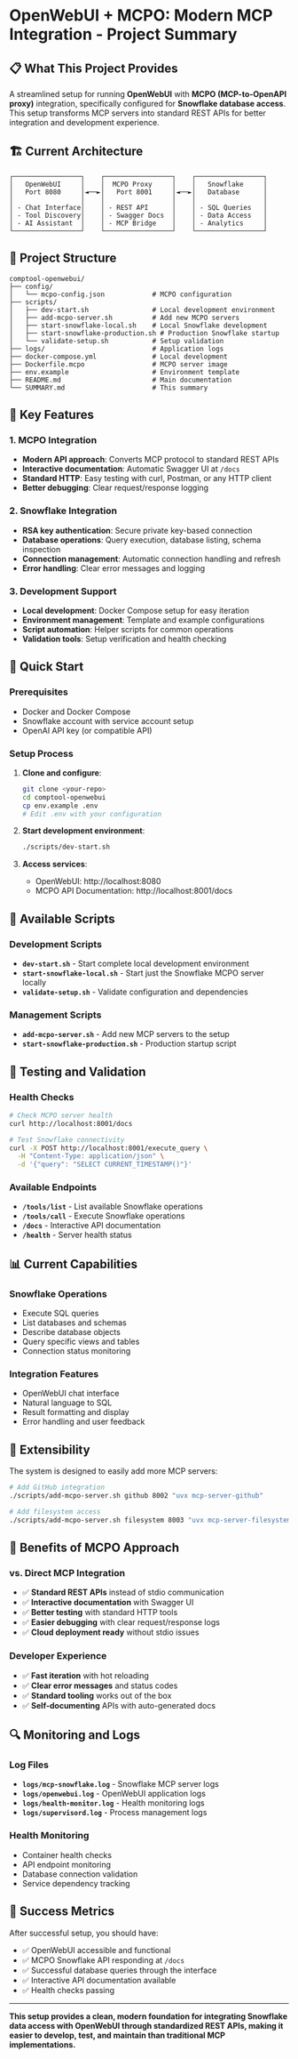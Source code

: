 # OpenWebUI + MCPO: Modern MCP Integration - Project Summary

## 📋 What This Project Provides

A streamlined setup for running **OpenWebUI** with **MCPO (MCP-to-OpenAPI proxy)** integration, specifically configured for **Snowflake database access**. This setup transforms MCP servers into standard REST APIs for better integration and development experience.

## 🏗️ Current Architecture

```
┌─────────────────┐    ┌─────────────────┐    ┌─────────────────┐
│   OpenWebUI     │    │  MCPO Proxy     │    │   Snowflake     │
│   Port 8080     │◄──►│   Port 8001     │◄──►│   Database      │
│                 │    │                 │    │                 │
│ - Chat Interface│    │ - REST API      │    │ - SQL Queries   │
│ - Tool Discovery│    │ - Swagger Docs  │    │ - Data Access   │
│ - AI Assistant  │    │ - MCP Bridge    │    │ - Analytics     │
└─────────────────┘    └─────────────────┘    └─────────────────┘
```

## 📁 Project Structure

```
comptool-openwebui/
├── config/
│   └── mcpo-config.json            # MCPO configuration
├── scripts/
│   ├── dev-start.sh                # Local development environment
│   ├── add-mcpo-server.sh          # Add new MCPO servers
│   ├── start-snowflake-local.sh    # Local Snowflake development
│   ├── start-snowflake-production.sh # Production Snowflake startup
│   └── validate-setup.sh           # Setup validation
├── logs/                           # Application logs
├── docker-compose.yml              # Local development
├── Dockerfile.mcpo                 # MCPO server image
├── env.example                     # Environment template
├── README.md                       # Main documentation
└── SUMMARY.md                      # This summary
```

## 🎯 Key Features

### 1. **MCPO Integration**
- **Modern API approach**: Converts MCP protocol to standard REST APIs
- **Interactive documentation**: Automatic Swagger UI at `/docs`
- **Standard HTTP**: Easy testing with curl, Postman, or any HTTP client
- **Better debugging**: Clear request/response logging

### 2. **Snowflake Integration**
- **RSA key authentication**: Secure private key-based connection
- **Database operations**: Query execution, database listing, schema inspection
- **Connection management**: Automatic connection handling and refresh
- **Error handling**: Clear error messages and logging

### 3. **Development Support**
- **Local development**: Docker Compose setup for easy iteration
- **Environment management**: Template and example configurations
- **Script automation**: Helper scripts for common operations
- **Validation tools**: Setup verification and health checking

## 🚀 Quick Start

### Prerequisites
- Docker and Docker Compose
- Snowflake account with service account setup
- OpenAI API key (or compatible API)

### Setup Process
1. **Clone and configure**:
   ```bash
   git clone <your-repo>
   cd comptool-openwebui
   cp env.example .env
   # Edit .env with your configuration
   ```

2. **Start development environment**:
   ```bash
   ./scripts/dev-start.sh
   ```

3. **Access services**:
   - OpenWebUI: http://localhost:8080
   - MCPO API Documentation: http://localhost:8001/docs

## 🔧 Available Scripts

### Development Scripts
- **`dev-start.sh`** - Start complete local development environment
- **`start-snowflake-local.sh`** - Start just the Snowflake MCPO server locally
- **`validate-setup.sh`** - Validate configuration and dependencies

### Management Scripts
- **`add-mcpo-server.sh`** - Add new MCP servers to the setup
- **`start-snowflake-production.sh`** - Production startup script

## 🧪 Testing and Validation

### Health Checks
```bash
# Check MCPO server health
curl http://localhost:8001/docs

# Test Snowflake connectivity
curl -X POST http://localhost:8001/execute_query \
  -H "Content-Type: application/json" \
  -d '{"query": "SELECT CURRENT_TIMESTAMP()"}'
```

### Available Endpoints
- **`/tools/list`** - List available Snowflake operations
- **`/tools/call`** - Execute Snowflake operations
- **`/docs`** - Interactive API documentation
- **`/health`** - Server health status

## 📊 Current Capabilities

### Snowflake Operations
- Execute SQL queries
- List databases and schemas
- Describe database objects
- Query specific views and tables
- Connection status monitoring

### Integration Features
- OpenWebUI chat interface
- Natural language to SQL
- Result formatting and display
- Error handling and user feedback

## 🔄 Extensibility

The system is designed to easily add more MCP servers:

```bash
# Add GitHub integration
./scripts/add-mcpo-server.sh github 8002 "uvx mcp-server-github"

# Add filesystem access  
./scripts/add-mcpo-server.sh filesystem 8003 "uvx mcp-server-filesystem"
```

## 🎯 Benefits of MCPO Approach

### vs. Direct MCP Integration
- ✅ **Standard REST APIs** instead of stdio communication
- ✅ **Interactive documentation** with Swagger UI
- ✅ **Better testing** with standard HTTP tools
- ✅ **Easier debugging** with clear request/response logs
- ✅ **Cloud deployment ready** without stdio issues

### Developer Experience
- ✅ **Fast iteration** with hot reloading
- ✅ **Clear error messages** and status codes
- ✅ **Standard tooling** works out of the box
- ✅ **Self-documenting** APIs with auto-generated docs

## 🔍 Monitoring and Logs

### Log Files
- **`logs/mcp-snowflake.log`** - Snowflake MCP server logs
- **`logs/openwebui.log`** - OpenWebUI application logs
- **`logs/health-monitor.log`** - Health monitoring logs
- **`logs/supervisord.log`** - Process management logs

### Health Monitoring
- Container health checks
- API endpoint monitoring
- Database connection validation
- Service dependency tracking

## 🎉 Success Metrics

After successful setup, you should have:
- ✅ OpenWebUI accessible and functional
- ✅ MCPO Snowflake API responding at `/docs`
- ✅ Successful database queries through the interface
- ✅ Interactive API documentation available
- ✅ Health checks passing

---

**This setup provides a clean, modern foundation for integrating Snowflake data access with OpenWebUI through standardized REST APIs, making it easier to develop, test, and maintain than traditional MCP implementations.** 